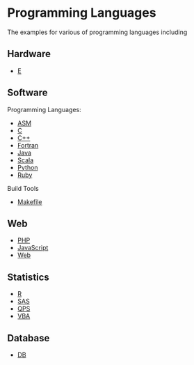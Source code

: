 Programming Languages
=====================================

The examples for various of programming languages including


Hardware
-------------------------

- [E](./e)


Software
-------------------------

Programming Languages:

- [ASM](./asm)
- [C](./c)
- [C++](./cpp)
- [Fortran](./fortran)
- [Java](./java)
- [Scala](./scala)
- [Python](./python)
- [Ruby](./ruby)

Build Tools

- [Makefile](./makefile)


Web
--------------------------

- [PHP](./php)
- [JavaScript](./javascript)
- [Web](./web)

Statistics
--------------------------

- [R](./r)
- [SAS](./sas)
- [QPS](./qps)
- [VBA](./vba)


Database
--------------------------

- [DB](./db)
